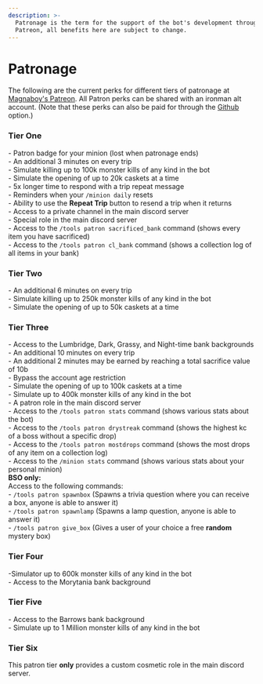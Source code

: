 ```yaml
---
description: >-
  Patronage is the term for the support of the bot's development through
  Patreon, all benefits here are subject to change.
---
```


# Patronage

The following are the current perks for different tiers of patronage at [Magnaboy's Patreon](https://www.patreon.com/oldschoolbot). All Patron perks can be shared with an ironman alt account. (Note that these perks can also be paid for through the [Github](https://github.com/sponsors/gc) option.)

### Tier One

\- Patron badge for your minion (lost when patronage ends)\
\- An additional 3 minutes on every trip\
\- Simulate killing up to 100k monster kills of any kind in the bot\
\- Simulate the opening of up to 20k caskets at a time\
\- 5x longer time to respond with a trip repeat message\
\- Reminders when your `/minion daily` resets\
\- Ability to use the **Repeat Trip** button to resend a trip when it returns\
\- Access to a private channel in the main discord server\
\- Special role in the main discord server\
\- Access to the `/tools patron sacrificed_bank` command (shows every item you have sacrificed)\
\- Access to the `/tools patron cl_bank` command (shows a collection log of all items in your bank)

### Tier Two

\- An additional 6 minutes on every trip\
\- Simulate killing up to 250k monster kills of any kind in the bot\
\- Simulate the opening of up to 50k caskets at a time

### Tier Three

\- Access to the Lumbridge, Dark, Grassy, and Night-time bank backgrounds\
\- An additional 10 minutes on every trip\
\- An additional 2 minutes may be earned by reaching a total sacrifice value of 10b\
\- Bypass the account age restriction\
\- Simulate the opening of up to 100k caskets at a time\
\- Simulate up to 400k monster kills of any kind in the bot\
\- A patron role in the main discord server\
\- Access to the `/tools patron stats` command (shows various stats about the bot)\
\- Access to the `/tools patron drystreak` command (shows the highest kc of a boss without a specific drop)\
\- Access to the `/tools patron mostdrops` command (shows the most drops of any item on a collection log)\
\- Access to the `/minion stats` command (shows various stats about your personal minion)\
**BSO only:**\
Access to the following commands:\
\- `/tools patron spawnbox` (Spawns a trivia question where you can receive a box, anyone is able to answer it)\
\- `/tools patron spawnlamp` (Spawns a lamp question, anyone is able to answer it)\
\- `/tools patron give_box` (Gives a user of your choice a free **random** mystery box)

### Tier Four

\-Simulator up to 600k monster kills of any kind in the bot\
\- Access to the Morytania bank background

### Tier Five

\- Access to the Barrows bank background\
\- Simulate up to 1 Million monster kills of any kind in the bot

### Tier Six

This patron tier **only** provides a custom cosmetic role in the main discord server.
